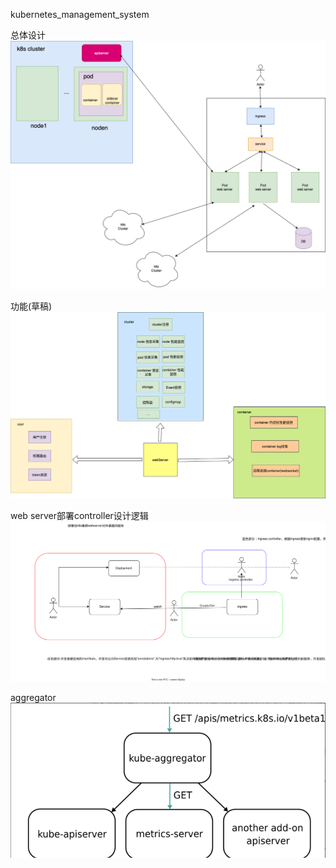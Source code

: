 kubernetes_management_system

总体设计
![avatar](./doc/arch.png)

功能(草稿)
![avatar](./doc/function.png)

web server部署controller设计逻辑
![avatar](./doc/serviceController.drawio.svg)

aggregator
![avatar](./doc/1.PNG)
